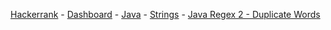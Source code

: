 <a href="https://www.hackerrank.com">Hackerrank</a> - 
<a href="https://www.hackerrank.com/dashboard">Dashboard</a> - 
<a href="https://www.hackerrank.com/domains/java">Java</a> - 
<a href="https://www.hackerrank.com/domains/java/java-strings">Strings</a> - 
<a href="https://www.hackerrank.com/challenges/duplicate-word">Java Regex 2 - Duplicate Words</a>
